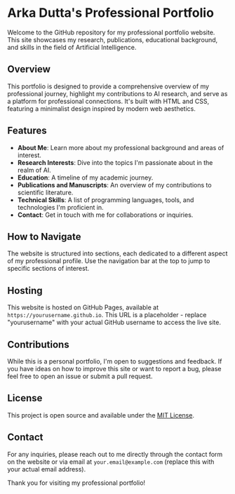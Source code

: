# Arka Dutta's Professional Portfolio

Welcome to the GitHub repository for my professional portfolio website. This site showcases my research, publications, educational background, and skills in the field of Artificial Intelligence.

## Overview

This portfolio is designed to provide a comprehensive overview of my professional journey, highlight my contributions to AI research, and serve as a platform for professional connections. It's built with HTML and CSS, featuring a minimalist design inspired by modern web aesthetics.

## Features

- **About Me**: Learn more about my professional background and areas of interest.
- **Research Interests**: Dive into the topics I'm passionate about in the realm of AI.
- **Education**: A timeline of my academic journey.
- **Publications and Manuscripts**: An overview of my contributions to scientific literature.
- **Technical Skills**: A list of programming languages, tools, and technologies I'm proficient in.
- **Contact**: Get in touch with me for collaborations or inquiries.

## How to Navigate

The website is structured into sections, each dedicated to a different aspect of my professional profile. Use the navigation bar at the top to jump to specific sections of interest.

## Hosting

This website is hosted on GitHub Pages, available at `https://yourusername.github.io`. This URL is a placeholder - replace "yourusername" with your actual GitHub username to access the live site.

## Contributions

While this is a personal portfolio, I'm open to suggestions and feedback. If you have ideas on how to improve this site or want to report a bug, please feel free to open an issue or submit a pull request.

## License

This project is open source and available under the [MIT License](LICENSE.md).

## Contact

For any inquiries, please reach out to me directly through the contact form on the website or via email at `your.email@example.com` (replace this with your actual email address).

Thank you for visiting my professional portfolio!
